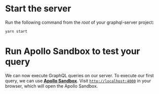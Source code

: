 # Start the server

Run the following command from the _root_ of your graphql-server project:

```bash
yarn start
```

# Run Apollo Sandbox to test your query

We can now execute GraphQL queries on our server.
To execute our first query, we can use [**Apollo Sandbox**](https://www.apollographql.com/docs/graphos/explorer/sandbox/).
Visit [`http://localhost:4000`](http://localhost:4000) in your browser, which will open the Apollo Sandbox.
